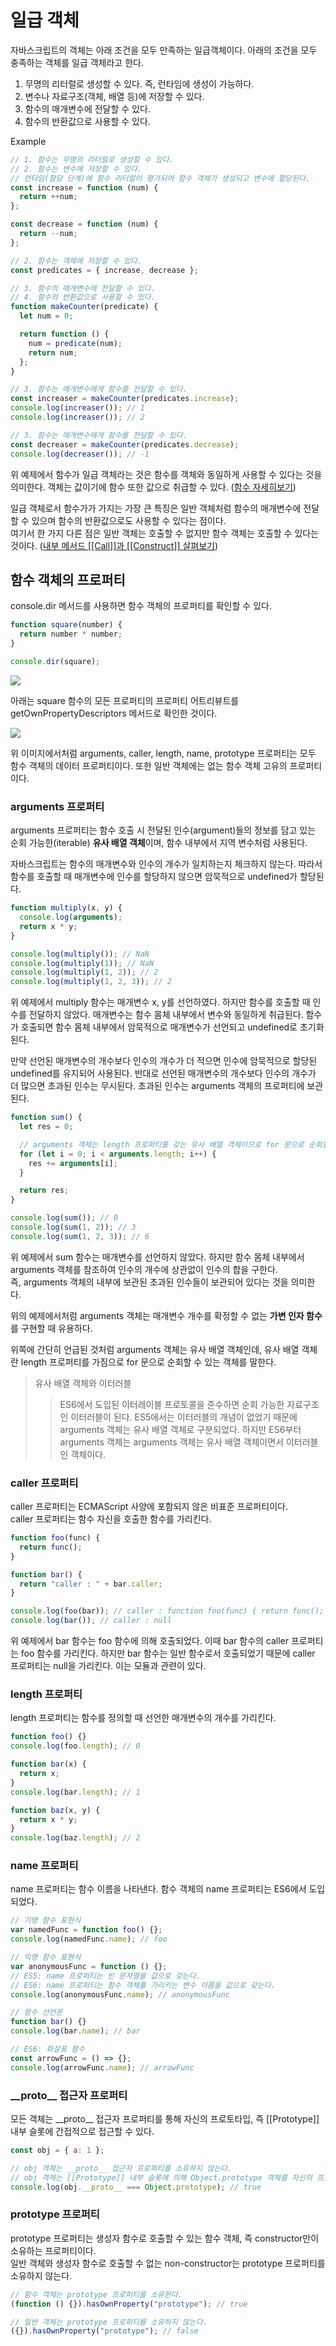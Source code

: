# 일급 객체

자바스크립트의 객체는 아래 조건을 모두 만족하는 일급객체이다. 아래의 조건을 모두 충족하는 객체를 일급 객체라고 한다.

1. 무명의 리터럴로 생성할 수 있다. 즉, 런타임에 생성이 가능하다.
2. 변수나 자료구조(객체, 배열 등)에 저장할 수 있다.
3. 함수의 매개변수에 전달할 수 있다.
4. 함수의 반환값으로 사용할 수 있다.

Example

```js
// 1. 함수는 무명의 리터럴로 생성할 수 있다.
// 2. 함수는 변수에 저장할 수 있다.
// 런타임(할당 단계)에 함수 리터럴이 평가되어 함수 객체가 생성되고 변수에 할당된다.
const increase = function (num) {
  return ++num;
};

const decrease = function (num) {
  return --num;
};

// 2. 함수는 객체에 저장할 수 있다.
const predicates = { increase, decrease };

// 3. 함수의 매개변수에 전달할 수 있다.
// 4. 함수의 반환값으로 사용할 수 있다.
function makeCounter(predicate) {
  let num = 0;

  return function () {
    num = predicate(num);
    return num;
  };
}

// 3. 함수는 매개변수에게 함수를 전달할 수 있다.
const increaser = makeCounter(predicates.increase);
console.log(increaser()); // 1
console.log(increaser()); // 2

// 3. 함수는 매개변수에게 함수를 전달할 수 있다.
const decreaser = makeCounter(predicates.decrease);
console.log(decreaser()); // -1
```

위 예제에서 함수가 일급 객체라는 것은 함수를 객체와 동일하게 사용할 수 있다는 것을 의미한다. 객체는 값이기에 함수 또한 값으로 취급할 수 있다. ([함수 자세히보기](function.md))

일급 객체로서 함수가가 가지는 가장 큰 특징은 일반 객체처럼 함수의 매개변수에 전달할 수 있으며 함수의 반환값으로도 사용할 수 있다는 점이다.\
여기서 한 가지 다른 점은 일반 객체는 호출할 수 없지만 함수 객체는 호출할 수 있다는 것이다. ([내부 메서드 \[\[Call\]\]과 \[\[Construct\]\] 살펴보기](new-function.md))

## 함수 객체의 프로퍼티

console.dir 메서드를 사용하면 함수 객체의 프로퍼티를 확인할 수 있다.

```js
function square(number) {
  return number * number;
}

console.dir(square);
```

![](function\_property\_check.png)

아래는 square 함수의 모든 프로퍼티의 프로퍼티 어트리뷰트를 getOwnPropertyDescriptors 메서드로 확인한 것이다.

![](function\_descriptor\_check.png)

위 이미지에서처럼 arguments, caller, length, name, prototype 프로퍼티는 모두 함수 객체의 데이터 프로퍼티이다. 또한 일반 객체에는 없는 함수 객체 고유의 프로퍼티이다.

### arguments 프로퍼티

arguments 프로퍼티는 함수 호출 시 전달된 인수(argument)들의 정보를 담고 있는 순회 가능한(iterable) **유사 배열 객체**이며, 함수 내부에서 지역 변수처럼 사용된다.

자바스크립트는 함수의 매개변수와 인수의 개수가 일치하는지 체크하지 않는다. 따라서 함수를 호출할 때 매개변수에 인수를 할당하지 않으면 암묵적으로 undefined가 할당된다.

```js
function multiply(x, y) {
  console.log(arguments);
  return x * y;
}

console.log(multiply()); // NaN
console.log(multiply(1)); // NaN
console.log(multiply(1, 2)); // 2
console.log(multiply(1, 2, 3)); // 2
```

위 예제에서 multiply 함수는 매개변수 x, y를 선언하였다. 하지만 함수를 호출할 때 인수를 전달하지 않았다. 매개변수는 함수 몸체 내부에서 변수와 동일하게 취급된다. 함수가 호출되면 함수 몸체 내부에서 암묵적으로 매개변수가 선언되고 undefined로 초기화된다.

만약 선언된 매개변수의 개수보다 인수의 개수가 더 적으면 인수에 암묵적으로 할당된 undefined를 유지되어 사용된다. 반대로 선언된 매개변수의 개수보다 인수의 개수가 더 많으면 초과된 인수는 무시된다. 초과된 인수는 arguments 객체의 프로퍼티에 보관된다.

```js
function sum() {
  let res = 0;

  // arguments 객체는 length 프로퍼티를 갖는 유사 배열 객체이므로 for 문으로 순회할 수 있다.
  for (let i = 0; i < arguments.length; i++) {
    res += arguments[i];
  }

  return res;
}

console.log(sum()); // 0
console.log(sum(1, 2)); // 3
console.log(sum(1, 2, 3)); // 6
```

위 예제에서 sum 함수는 매개변수를 선언하지 않았다. 하지만 함수 몸체 내부에서 arguments 객체를 참조하여 인수의 개수에 상관없이 인수의 합을 구한다.\
즉, arguments 객체의 내부에 보관된 초과된 인수들이 보관되어 있다는 것을 의미한다.

위의 예제에서처럼 arguments 객체는 매개변수 개수를 확정할 수 없는 **가변 인자 함수**를 구현할 때 유용하다.

위쪽에 간단히 언급된 것처럼 arguments 객체는 유사 배열 객체인데, 유사 배열 객체란 length 프로퍼티를 가짐으로 for 문으로 순회할 수 있는 객체를 말한다.

> 유사 배열 객체와 이터러블
>
> > ES6에서 도입된 이터레이블 프로토콜을 준수하면 순회 가능한 자료구조인 이터러블이 된다. ES5에서는 이터러블의 개념이 없었기 때문에 arguments 객체는 유사 배열 객체로 구분되었다. 하지만 ES6부터 arguments 객체는 arguments 객체는 유사 배열 객체이면서 이터러블인 객체이다.

### caller 프로퍼티

caller 프로퍼티는 ECMAScript 사양에 포함되지 않은 비표준 프로퍼티이다.\
caller 프로퍼티는 함수 자신을 호출한 함수를 가리킨다.

```js
function foo(func) {
  return func();
}

function bar() {
  return "caller : " + bar.caller;
}

console.log(foo(bar)); // caller : function foo(func) { return func(); }
console.log(bar()); // caller : null
```

위 예제에서 bar 함수는 foo 함수에 의해 호출되었다. 이때 bar 함수의 caller 프로퍼티는 foo 함수를 가리킨다. 하지만 bar 함수는 일반 함수로서 호출되었기 때문에 caller 프로퍼티는 null을 가리킨다. 이는 모듈과 관련이 있다.

### length 프로퍼티

length 프로퍼티는 함수를 정의할 때 선언한 매개변수의 개수를 가리킨다.

```js
function foo() {}
console.log(foo.length); // 0

function bar(x) {
  return x;
}
console.log(bar.length); // 1

function baz(x, y) {
  return x * y;
}
console.log(baz.length); // 2
```

### name 프로퍼티

name 프로퍼티는 함수 이름을 나타낸다. 함수 객체의 name 프로퍼티는 ES6에서 도입되었다.

```js
// 기명 함수 표현식
var namedFunc = function foo() {};
console.log(namedFunc.name); // foo

// 익명 함수 표현식
var anonymousFunc = function () {};
// ES5: name 프로퍼티는 빈 문자열을 값으로 갖는다.
// ES6: name 프로퍼티는 함수 객체를 가리키는 변수 이름을 값으로 갖는다.
console.log(anonymousFunc.name); // anonymousFunc

// 함수 선언문
function bar() {}
console.log(bar.name); // bar

// ES6: 화살표 함수
const arrowFunc = () => {};
console.log(arrowFunc.name); // arrowFunc
```

### \_\_proto\_\_ 접근자 프로퍼티

모든 객체는 \_\_proto\_\_ 접근자 프로퍼티를 통해 자신의 프로토타입, 즉 \[\[Prototype]] 내부 슬롯에 간접적으로 접근할 수 있다.

```js
const obj = { a: 1 };

// obj 객체는 __proto__ 접근자 프로퍼티를 소유하지 않는다.
// obj 객체는 [[Prototype]] 내부 슬롯에 의해 Object.prototype 객체를 자신의 프로토타입으로 가지고 있다.
console.log(obj.__proto__ === Object.prototype); // true
```

### prototype 프로퍼티

prototype 프로퍼티는 생성자 함수로 호출할 수 있는 함수 객체, 즉 constructor만이 소유하는 프로퍼티이다.\
일반 객체와 생성자 함수로 호출할 수 없는 non-constructor는 prototype 프로퍼티를 소유하지 않는다.

```js
// 함수 객체는 prototype 프로퍼티를 소유한다.
(function () {}).hasOwnProperty("prototype"); // true

// 일반 객체는 prototype 프로퍼티를 소유하지 않는다.
({}).hasOwnProperty("prototype"); // false
```
